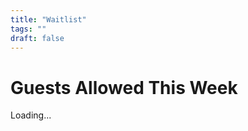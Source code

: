 ```yaml
---
title: "Waitlist"
tags: ""
draft: false
---
```


<h1>Guests Allowed This Week</h1>

<p id="guests-count">Loading...</p>

<script>
    // Load the number of guests from localStorage (can be replaced with a backend call)
    const guests = localStorage.getItem('numberOfGuests');
    document.getElementById('guests-count').textContent = guests ? guests : 'Not Set';
</script>